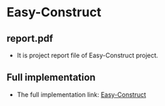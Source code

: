 # Easy-Construct

## report.pdf
- It is project report file of Easy-Construct project.

## Full implementation
- The full implementation link: [Easy-Construct](https://drive.google.com/file/d/1uok-heCv3HyCQvrOqISGR5UKRyP3UVEL/view?usp=sharing)   
